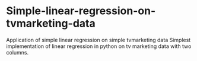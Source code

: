 # Simple-linear-regression-on-tvmarketing-data
Application of simple linear regression on simple tvmarketing data
Simplest implementation of linear regression in python on tv marketing data with two columns.
